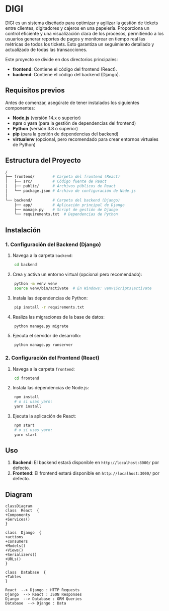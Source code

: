 # DIGI

DIGI es un sistema diseñado para optimizar y agilizar la gestión de tickets entre clientes, digitadores y cajeros en una papelería. Proporciona un control eficiente y una visualización clara de los procesos, permitiendo a los usuarios generar reportes de pagos y monitorear en tiempo real las métricas de todos los tickets. Esto garantiza un seguimiento detallado y actualizado de todas las transacciones.

Este proyecto se divide en dos directorios principales:

- **frontend**: Contiene el código del frontend (React).
- **backend**: Contiene el código del backend (Django).

## Requisitos previos

Antes de comenzar, asegúrate de tener instalados los siguientes componentes:

- **Node.js** (versión 14.x o superior)
- **npm** o **yarn** (para la gestión de dependencias del frontend)
- **Python** (versión 3.8 o superior)
- **pip** (para la gestión de dependencias del backend)
- **virtualenv** (opcional, pero recomendado para crear entornos virtuales de Python)


## Estructura del Proyecto

```bash
/
├── frontend/        # Carpeta del frontend (React)
│   ├── src/         # Código fuente de React
│   ├── public/      # Archivos públicos de React
│   └── package.json # Archivo de configuración de Node.js
│
└── backend/         # Carpeta del backend (Django)
    ├── app/         # Aplicación principal de Django
    ├── manage.py    # Script de gestión de Django
    └── requirements.txt  # Dependencias de Python

```
## Instalación

### 1. Configuración del Backend (Django)

1.  Navega a la carpeta `backend`:
```bash
	cd backend
```

2.  Crea y activa un entorno virtual (opcional pero recomendado):
```bash
    python -m venv venv
    source venv/bin/activate  # En Windows: venv\Scripts\activate
```
    
3.  Instala las dependencias de Python:
```bash
    pip install -r requirements.txt 
```
4.  Realiza las migraciones de la base de datos:
    
```bash
    python manage.py migrate
``` 
    
5.  Ejecuta el servidor de desarrollo:
    
```bash
    python manage.py runserver
``` 

### 2. Configuración del Frontend (React)

1.  Navega a la carpeta `frontend`:
    
```bash
    cd frontend 
``` 
2.  Instala las dependencias de Node.js:
    
```bash
    npm install
    # o si usas yarn:
    yarn install
``` 
3.  Ejecuta la aplicación de React:
    
```bash
    npm start
    # o si usas yarn:
    yarn start
``` 

## Uso

1.  **Backend**: El backend estará disponible en `http://localhost:8000/` por defecto.
2.  **Frontend**: El frontend estará disponible en `http://localhost:3000/` por defecto.

## Diagram

```mermaid
classDiagram
class  React  {
+Components
+Services()
}

class  Django  {
+actions
+consumers
+Models()
+Views()
+Serializers()
+URLs()
}

class  Database  {
+Tables
}

React  --> Django : HTTP Requests
Django  --> React : JSON Responses
Django  --> Database : ORM Queries
Database  --> Django : Data
```
